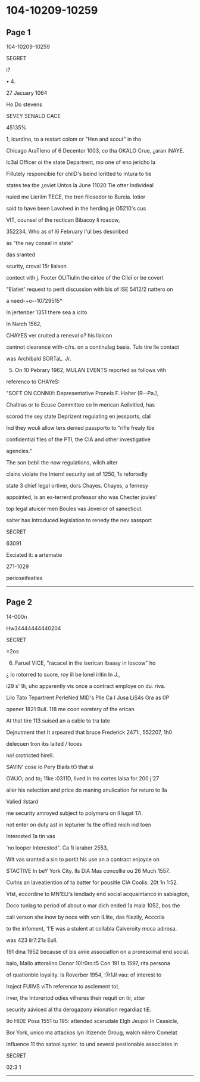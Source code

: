 # 104-10209-10259

## Page 1

104-10209-10259

SEGRET

i?

• 4.

27 Jacuary 1064

Ho Do stevens

SEVEY SENALD CACE

45135%

1, icurdino, to a restart colom or "Hen and scout" in tho

Chicago AraTIeno of 6 Decentor 1003, co tha OKALO Crue, ¿aran iNAYE.

Ic3al Officer oi the state Departrent, mo one of eno jericho la

Fillutely responcibie for chilD's beind loritted to mtura to tie

states tea tbe ¿oviet Untos la June 11020 Tie otter Individeal

nuied me Lierilm TECE, the tren filosedor to Burcia. lotior

said to have been Lavolved in the herding je O5210's cus

VIT, counsel of the rectican Bibacoy li roacow,

352234, Who as of l6 February I'úl bes described

as "the ney consel in state"

das sranted

scurity, croval 15r liaison

contect vith j. Footer OLITiulin the cirloe of the Clleï or be covert

"Elatiet' request to perit discussion with bis of ISE 5412/2 nattero on

a need-+o--10729515°

In jertenber 1351 there sea a icito

In Narch 1562,

CHAYES ver cruited a reneval o? his liaicon

centnot clearance with-c/rs. on a continulag basia. Tuls tire lle contact

was Archibald SORTaL. Jr.

5. On 10 Pebrary 1962, MULAN EVENTS repcrted as follows vith

referenco to CHAYeS:

"SOFT ON CONNI)!: Depresentative Pronels F. Halter (R--Pa.),

Chaltras or to Ecuse Committee co In merican Aeilvitled, has

scorod the sey state Deprizent regulating en jessports, clal

Ind they wouli allow ters denied passporto to "rifle frealy tbe

confidential flles of the PTI, the CIA and other investigative

agencies."

The son bebil the now regulations, wilch alter

clains violate the Internl security set of 1250, 1s refortedly

state 3 chief legal ortiver, dors Chayes. Chayes, a fernesy

appointed, is an ex-terrerd professor sho was Checter joules'

top legal atuicer men Boules vas Joverior of sanecticut.

salter has Introduced legislation to renedy the nev sassport

SECRET

63091

Exciated it: a artematie

271-1029

perioseifeatles

---

## Page 2

14-000n

Hw34444444440204

SECRET

=2os

6. Faruel VICE, "racacel in the iserican Ibaasy in loscow" ho

¿ lo rotorred to suore, roy ill be lonel iritin In J.,

i29 s' 9i, uho apparently vis once a contract employe on du. riva.

Lilo Tato Tepartrent PerleNed MID's Plle Ca I Jusa LiS4s Gra as 0P

opener 1821 Bull. 118 me coon eoretery of the erican

At that tire 113 suised an a cable to tra tate

Dejnutment thet It arpeared that bruce Frederick 2471:, 552207, 1h0

delecuen tron ibs laited / toces

no! crotricted hirell.

SAVIN' cose lo Pery BIails tO that si

OWJO; and to; 11ke :0311D, Ilved in tro cortes laisa for 200 j'27

ailer his nelection and price do maning anulication for returo to lla

Valied :Istard

me security amroyed subject to polymaru on ll lugat 17i.

not enter on duty ast in lepturier 1s the offied mich ind toen

Interosted 1a tin vas

'no looper Interested". Ca 1i laraber 2553,

WIt vas sranted a sin to portit his use an a contract enjoyce on

STACTIVE In beY York City. Ils DiA Mas concollie ou 26 Much 1557.

Curlns an laveatiention of ta batter for pousitle CIA Coolis: 20t 1n 1:52.

VIst, eccordine to MN'ELl's lendlady end social acquaintanco in sabiagton,

Doco tunlag to period of about o mar dich ended 1a mala 1052, bos the

cali verson she inow by noce with von ILlite, das filezily, Acccrila

to the infoment, 'I'E was a stulent at collabla Calveroity moca adirosa.

was 423 ilr7:21a Eull.

191 dina 1952 because of bis ainie associatlon on a proresoimal end social.

balo, Mallo attoralino Donor 10!r0ro:t5 Con 191 to 1597, rita persona

of quationble loyality. Is Roverber 1954, !7r1JI vau: of interest to

Iroject FUIIVS viTh reference to asclement toL

irver, the Intorertod odies vilheres their requit on tir, atter

security aáviced al tha derogazony inionation regardiaz tiE.

9o HIDE Posa 1551 tu 195: attended scarudale Elgh Jeupol In Ceasicle,

Bor York, unico ma attackos lyn iltizende Groug, walch nilero Comelat

Influence 11 tho satool syster. to und several pestionable assoclates in

SECRET

02:3 1

---

